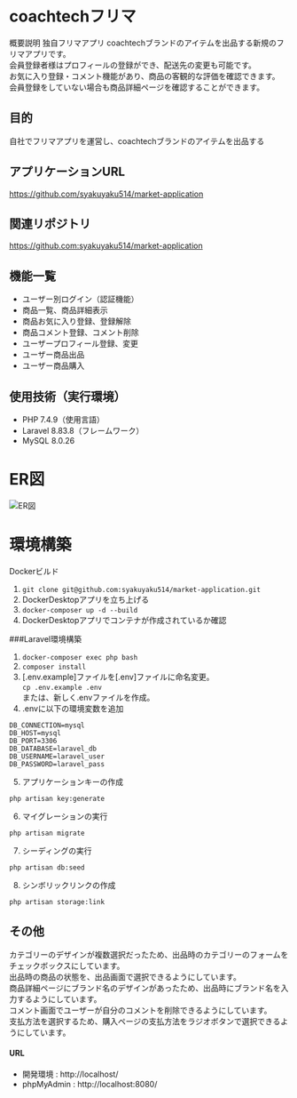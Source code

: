 # coachtechフリマ

概要説明
独自フリマアプリ
coachtechブランドのアイテムを出品する新規のフリマアプリです。<br>
会員登録者様はプロフィールの登録ができ、配送先の変更も可能です。<br>
お気に入り登録・コメント機能があり、商品の客観的な評価を確認できます。<br>
会員登録をしていない場合も商品詳細ページを確認することができます。

## 目的
自社でフリマアプリを運営し、coachtechブランドのアイテムを出品する

## アプリケーションURL
https://github.com/syakuyaku514/market-application

## 関連リポジトリ
https://github.com:syakuyaku514/market-application

## 機能一覧
* ユーザー別ログイン（認証機能）
* 商品一覧、商品詳細表示
* 商品お気に入り登録、登録解除
* 商品コメント登録、コメント削除
* ユーザープロフィール登録、変更
* ユーザー商品出品
* ユーザー商品購入

## 使用技術（実行環境）
* PHP 7.4.9（使用言語）
* Laravel 8.83.8（フレームワーク）
* MySQL 8.0.26


# ER図

![ER図](https://github.com/user-attachments/assets/b6a2fb16-911c-4e84-bdac-a573ab316c62)










# 環境構築
Dockerビルド
1. `git clone git@github.com:syakuyaku514/market-application.git`
2. DockerDesktopアプリを立ち上げる
3. `docker-composer up -d --build`
4. DockerDesktopアプリでコンテナが作成されているか確認

###Laravel環境構築
1. `docker-composer exec php bash`
2. `composer install`
3. [.env.example]ファイルを[.env]ファイルに命名変更。<br>`cp .env.example .env`<br>または、新しく.envファイルを作成。
4. .envに以下の環境変数を追加
```
DB_CONNECTION=mysql
DB_HOST=mysql
DB_PORT=3306
DB_DATABASE=laravel_db
DB_USERNAME=laravel_user
DB_PASSWORD=laravel_pass
```
5. アプリケーションキーの作成
```
php artisan key:generate
``` 
6. マイグレーションの実行
```
php artisan migrate
```
7. シーディングの実行 
```
php artisan db:seed
```
8. シンボリックリンクの作成 
```
php artisan storage:link
```


## その他
カテゴリーのデザインが複数選択だったため、出品時のカテゴリーのフォームをチェックボックスにしています。<br>
出品時の商品の状態を、出品画面で選択できるようにしています。<br>
商品詳細ページにブランド名のデザインがあったため、出品時にブランド名を入力するようにしています。<br>
コメント画面でユーザーが自分のコメントを削除できるようにしています。<br>
支払方法を選択するため、購入ページの支払方法をラジオボタンで選択できるようにしています。<br>

#### URL
* 開発環境    : http://localhost/
* phpMyAdmin  : http://localhost:8080/
